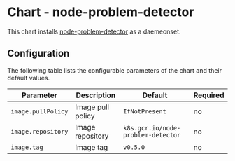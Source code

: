# Chart - node-problem-detector

This chart installs [node-problem-detector](https://github.com/kubernetes/node-problem-detector) as a daemeonset.

## Configuration

The following table lists the configurable parameters of the chart and their default values.

| Parameter | Description | Default | Required |
| --------- | ----------- | ------- | -------- |
| `image.pullPolicy` | Image pull policy | `IfNotPresent` | no |
| `image.repository` | Image repository | `k8s.gcr.io/node-problem-detector` | no |
| `image.tag` | Image tag | `v0.5.0` | no |
